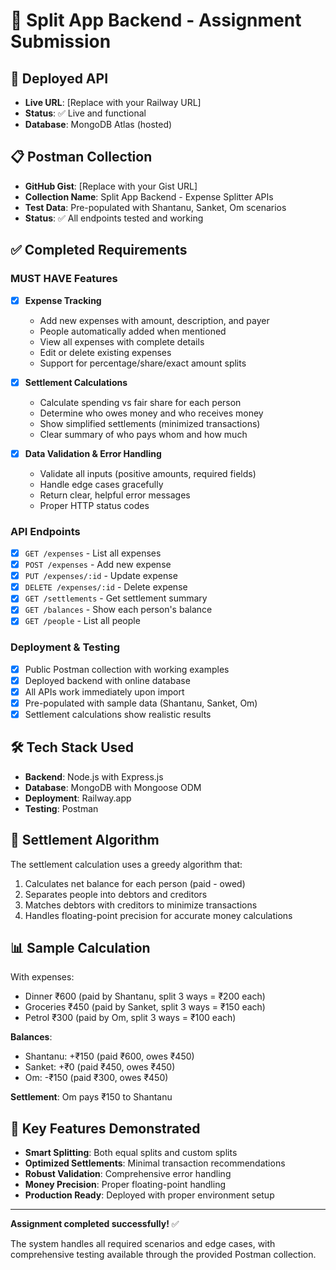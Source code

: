 # 🧾 Split App Backend - Assignment Submission

## 🚀 **Deployed API**
- **Live URL**: [Replace with your Railway URL]
- **Status**: ✅ Live and functional
- **Database**: MongoDB Atlas (hosted)

## 📋 **Postman Collection**
- **GitHub Gist**: [Replace with your Gist URL]
- **Collection Name**: Split App Backend - Expense Splitter APIs
- **Test Data**: Pre-populated with Shantanu, Sanket, Om scenarios
- **Status**: ✅ All endpoints tested and working

## ✅ **Completed Requirements**

### **MUST HAVE Features**
- [x] **Expense Tracking**
  - Add new expenses with amount, description, and payer
  - People automatically added when mentioned
  - View all expenses with complete details
  - Edit or delete existing expenses
  - Support for percentage/share/exact amount splits

- [x] **Settlement Calculations**
  - Calculate spending vs fair share for each person
  - Determine who owes money and who receives money
  - Show simplified settlements (minimized transactions)
  - Clear summary of who pays whom and how much

- [x] **Data Validation & Error Handling**
  - Validate all inputs (positive amounts, required fields)
  - Handle edge cases gracefully
  - Return clear, helpful error messages
  - Proper HTTP status codes

### **API Endpoints**
- [x] `GET /expenses` - List all expenses
- [x] `POST /expenses` - Add new expense
- [x] `PUT /expenses/:id` - Update expense
- [x] `DELETE /expenses/:id` - Delete expense
- [x] `GET /settlements` - Get settlement summary
- [x] `GET /balances` - Show each person's balance
- [x] `GET /people` - List all people

### **Deployment & Testing**
- [x] Public Postman collection with working examples
- [x] Deployed backend with online database
- [x] All APIs work immediately upon import
- [x] Pre-populated with sample data (Shantanu, Sanket, Om)
- [x] Settlement calculations show realistic results

## 🛠️ **Tech Stack Used**
- **Backend**: Node.js with Express.js
- **Database**: MongoDB with Mongoose ODM
- **Deployment**: Railway.app
- **Testing**: Postman

## 🧮 **Settlement Algorithm**
The settlement calculation uses a greedy algorithm that:
1. Calculates net balance for each person (paid - owed)
2. Separates people into debtors and creditors
3. Matches debtors with creditors to minimize transactions
4. Handles floating-point precision for accurate money calculations

## 📊 **Sample Calculation**
With expenses:
- Dinner ₹600 (paid by Shantanu, split 3 ways = ₹200 each)
- Groceries ₹450 (paid by Sanket, split 3 ways = ₹150 each)
- Petrol ₹300 (paid by Om, split 3 ways = ₹100 each)

**Balances**:
- Shantanu: +₹150 (paid ₹600, owes ₹450)
- Sanket: +₹0 (paid ₹450, owes ₹450)
- Om: -₹150 (paid ₹300, owes ₹450)

**Settlement**: Om pays ₹150 to Shantanu

## 🎯 **Key Features Demonstrated**
- **Smart Splitting**: Both equal splits and custom splits
- **Optimized Settlements**: Minimal transaction recommendations
- **Robust Validation**: Comprehensive error handling
- **Money Precision**: Proper floating-point handling
- **Production Ready**: Deployed with proper environment setup

---

**Assignment completed successfully!** ✅

The system handles all required scenarios and edge cases, with comprehensive testing available through the provided Postman collection.
